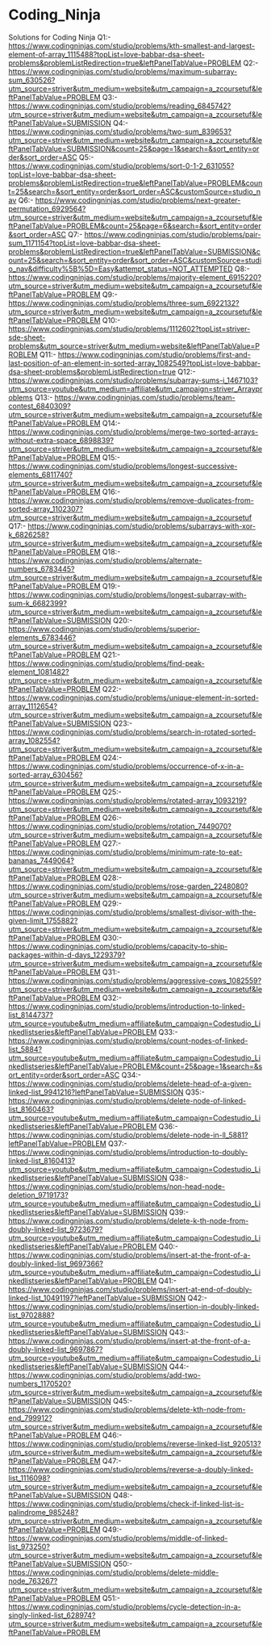 # Coding_Ninja
Solutions for Coding Ninja
Q1:- https://www.codingninjas.com/studio/problems/kth-smallest-and-largest-element-of-array_1115488?topList=love-babbar-dsa-sheet-problems&problemListRedirection=true&leftPanelTabValue=PROBLEM
Q2:- https://www.codingninjas.com/studio/problems/maximum-subarray-sum_630526?utm_source=striver&utm_medium=website&utm_campaign=a_zcoursetuf&leftPanelTabValue=PROBLEM
Q3:- https://www.codingninjas.com/studio/problems/reading_6845742?utm_source=striver&utm_medium=website&utm_campaign=a_zcoursetuf&leftPanelTabValue=SUBMISSION
Q4:- https://www.codingninjas.com/studio/problems/two-sum_839653?utm_source=striver&utm_medium=website&utm_campaign=a_zcoursetuf&leftPanelTabValue=SUBMISSION&count=25&page=1&search=&sort_entity=order&sort_order=ASC
Q5:- https://www.codingninjas.com/studio/problems/sort-0-1-2_631055?topList=love-babbar-dsa-sheet-problems&problemListRedirection=true&leftPanelTabValue=PROBLEM&count=25&search=&sort_entity=order&sort_order=ASC&customSource=studio_nav
Q6:- https://www.codingninjas.com/studio/problems/next-greater-permutation_6929564?utm_source=striver&utm_medium=website&utm_campaign=a_zcoursetuf&leftPanelTabValue=PROBLEM&count=25&page=6&search=&sort_entity=order&sort_order=ASC
Q7:- https://www.codingninjas.com/studio/problems/pair-sum_1171154?topList=love-babbar-dsa-sheet-problems&problemListRedirection=true&leftPanelTabValue=SUBMISSION&count=25&search=&sort_entity=order&sort_order=ASC&customSource=studio_nav&difficulty%5B%5D=Easy&attempt_status=NOT_ATTEMPTED
Q8:- https://www.codingninjas.com/studio/problems/majority-element_6915220?utm_source=striver&utm_medium=website&utm_campaign=a_zcoursetuf&leftPanelTabValue=PROBLEM
Q9:- https://www.codingninjas.com/studio/problems/three-sum_6922132?utm_source=striver&utm_medium=website&utm_campaign=a_zcoursetuf&leftPanelTabValue=PROBLEM
Q10:- https://www.codingninjas.com/studio/problems/1112602?topList=striver-sde-sheet-problems&utm_source=striver&utm_medium=website&leftPanelTabValue=PROBLEM
Q11:- https://www.codingninjas.com/studio/problems/first-and-last-position-of-an-element-in-sorted-array_1082549?topList=love-babbar-dsa-sheet-problems&problemListRedirection=true
Q12:- https://www.codingninjas.com/studio/problems/subarray-sums-i_1467103?utm_source=youtube&utm_medium=affiliate&utm_campaign=striver_Arrayproblems
Q13:- https://www.codingninjas.com/studio/problems/team-contest_6840309?utm_source=striver&utm_medium=website&utm_campaign=a_zcoursetuf&leftPanelTabValue=PROBLEM
Q14:- https://www.codingninjas.com/studio/problems/merge-two-sorted-arrays-without-extra-space_6898839?utm_source=striver&utm_medium=website&utm_campaign=a_zcoursetuf&leftPanelTabValue=PROBLEM
Q15:- https://www.codingninjas.com/studio/problems/longest-successive-elements_6811740?utm_source=striver&utm_medium=website&utm_campaign=a_zcoursetuf&leftPanelTabValue=PROBLEM
Q16:- https://www.codingninjas.com/studio/problems/remove-duplicates-from-sorted-array_1102307?utm_source=striver&utm_medium=website&utm_campaign=a_zcoursetuf
Q17:- https://www.codingninjas.com/studio/problems/subarrays-with-xor-k_6826258?utm_source=striver&utm_medium=website&utm_campaign=a_zcoursetuf&leftPanelTabValue=PROBLEM
Q18:- https://www.codingninjas.com/studio/problems/alternate-numbers_6783445?utm_source=striver&utm_medium=website&utm_campaign=a_zcoursetuf&leftPanelTabValue=PROBLEM
Q19:- https://www.codingninjas.com/studio/problems/longest-subarray-with-sum-k_6682399?utm_source=striver&utm_medium=website&utm_campaign=a_zcoursetuf&leftPanelTabValue=SUBMISSION
Q20:- https://www.codingninjas.com/studio/problems/superior-elements_6783446?utm_source=striver&utm_medium=website&utm_campaign=a_zcoursetuf&leftPanelTabValue=PROBLEM
Q21:- https://www.codingninjas.com/studio/problems/find-peak-element_1081482?utm_source=striver&utm_medium=website&utm_campaign=a_zcoursetuf&leftPanelTabValue=PROBLEM
Q22:- https://www.codingninjas.com/studio/problems/unique-element-in-sorted-array_1112654?utm_source=striver&utm_medium=website&utm_campaign=a_zcoursetuf&leftPanelTabValue=SUBMISSION
Q23:- https://www.codingninjas.com/studio/problems/search-in-rotated-sorted-array_1082554?utm_source=striver&utm_medium=website&utm_campaign=a_zcoursetuf&leftPanelTabValue=PROBLEM
Q24:- https://www.codingninjas.com/studio/problems/occurrence-of-x-in-a-sorted-array_630456?utm_source=striver&utm_medium=website&utm_campaign=a_zcoursetuf&leftPanelTabValue=PROBLEM
Q25:- https://www.codingninjas.com/studio/problems/rotated-array_1093219?utm_source=striver&utm_medium=website&utm_campaign=a_zcoursetuf&leftPanelTabValue=PROBLEM
Q26:- https://www.codingninjas.com/studio/problems/rotation_7449070?utm_source=striver&utm_medium=website&utm_campaign=a_zcoursetuf&leftPanelTabValue=PROBLEM
Q27:- https://www.codingninjas.com/studio/problems/minimum-rate-to-eat-bananas_7449064?utm_source=striver&utm_medium=website&utm_campaign=a_zcoursetuf&leftPanelTabValue=PROBLEM
Q28:- https://www.codingninjas.com/studio/problems/rose-garden_2248080?utm_source=striver&utm_medium=website&utm_campaign=a_zcoursetuf&leftPanelTabValue=PROBLEM
Q29:- https://www.codingninjas.com/studio/problems/smallest-divisor-with-the-given-limit_1755882?utm_source=striver&utm_medium=website&utm_campaign=a_zcoursetuf&leftPanelTabValue=PROBLEM
Q30:- https://www.codingninjas.com/studio/problems/capacity-to-ship-packages-within-d-days_1229379?utm_source=striver&utm_medium=website&utm_campaign=a_zcoursetuf&leftPanelTabValue=PROBLEM
Q31:- https://www.codingninjas.com/studio/problems/aggressive-cows_1082559?utm_source=striver&utm_medium=website&utm_campaign=a_zcoursetuf&leftPanelTabValue=PROBLEM
Q32:- https://www.codingninjas.com/studio/problems/introduction-to-linked-list_8144737?utm_source=youtube&utm_medium=affiliate&utm_campaign=Codestudio_Linkedlistseries&leftPanelTabValue=PROBLEM
Q33:- https://www.codingninjas.com/studio/problems/count-nodes-of-linked-list_5884?utm_source=youtube&utm_medium=affiliate&utm_campaign=Codestudio_Linkedlistseries&leftPanelTabValue=PROBLEM&count=25&page=1&search=&sort_entity=order&sort_order=ASC
Q34:- https://www.codingninjas.com/studio/problems/delete-head-of-a-given-linked-list_9941216?leftPanelTabValue=SUBMISSION
Q35:- https://www.codingninjas.com/studio/problems/delete-node-of-linked-list_8160463?utm_source=youtube&utm_medium=affiliate&utm_campaign=Codestudio_Linkedlistseries&leftPanelTabValue=PROBLEM
Q36:- https://www.codingninjas.com/studio/problems/delete-node-in-ll_5881?leftPanelTabValue=PROBLEM
Q37:- https://www.codingninjas.com/studio/problems/introduction-to-doubly-linked-list_8160413?utm_source=youtube&utm_medium=affiliate&utm_campaign=Codestudio_Linkedlistseries&leftPanelTabValue=SUBMISSION
Q38:- https://www.codingninjas.com/studio/problems/non-head-node-deletion_9719173?utm_source=youtube&utm_medium=affiliate&utm_campaign=Codestudio_Linkedlistseries&leftPanelTabValue=SUBMISSION
Q39:-https://www.codingninjas.com/studio/problems/delete-k-th-node-from-doubly-linked-list_9723679?utm_source=youtube&utm_medium=affiliate&utm_campaign=Codestudio_Linkedlistseries&leftPanelTabValue=PROBLEM
Q40:-https://www.codingninjas.com/studio/problems/insert-at-the-front-of-a-doubly-linked-list_9697366?utm_source=youtube&utm_medium=affiliate&utm_campaign=Codestudio_Linkedlistseries&leftPanelTabValue=PROBLEM
Q41:- https://www.codingninjas.com/studio/problems/insert-at-end-of-doubly-linked-list_10491197?leftPanelTabValue=SUBMISSION
Q42:- https://www.codingninjas.com/studio/problems/insertion-in-doubly-linked-list_9702888?utm_source=youtube&utm_medium=affiliate&utm_campaign=Codestudio_Linkedlistseries&leftPanelTabValue=SUBMISSION
Q43:- https://www.codingninjas.com/studio/problems/insert-at-the-front-of-a-doubly-linked-list_9697867?utm_source=youtube&utm_medium=affiliate&utm_campaign=Codestudio_Linkedlistseries&leftPanelTabValue=SUBMISSION
Q44:-https://www.codingninjas.com/studio/problems/add-two-numbers_1170520?utm_source=striver&utm_medium=website&utm_campaign=a_zcoursetuf&leftPanelTabValue=SUBMISSION
Q45:-https://www.codingninjas.com/studio/problems/delete-kth-node-from-end_799912?utm_source=striver&utm_medium=website&utm_campaign=a_zcoursetuf&leftPanelTabValue=PROBLEM
Q46:-https://www.codingninjas.com/studio/problems/reverse-linked-list_920513?utm_source=striver&utm_medium=website&utm_campaign=a_zcoursetuf&leftPanelTabValue=PROBLEM
Q47:-https://www.codingninjas.com/studio/problems/reverse-a-doubly-linked-list_1116098?utm_source=striver&utm_medium=website&utm_campaign=a_zcoursetuf&leftPanelTabValue=SUBMISSION
Q48:-https://www.codingninjas.com/studio/problems/check-if-linked-list-is-palindrome_985248?utm_source=striver&utm_medium=website&utm_campaign=a_zcoursetuf&leftPanelTabValue=PROBLEM
Q49:-https://www.codingninjas.com/studio/problems/middle-of-linked-list_973250?utm_source=striver&utm_medium=website&utm_campaign=a_zcoursetuf&leftPanelTabValue=SUBMISSION
Q50:-https://www.codingninjas.com/studio/problems/delete-middle-node_763267?utm_source=striver&utm_medium=website&utm_campaign=a_zcoursetuf&leftPanelTabValue=PROBLEM
Q51:-https://www.codingninjas.com/studio/problems/cycle-detection-in-a-singly-linked-list_628974?utm_source=striver&utm_medium=website&utm_campaign=a_zcoursetuf&leftPanelTabValue=PROBLEM
